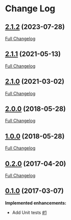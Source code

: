 # Change Log

## [2.1.2](https://github.com/webbuilders-group/silverstripe-gridfield-deleted-items/tree/2.1.2) (2023-07-28)
[Full Changelog](https://github.com/webbuilders-group/silverstripe-gridfield-deleted-items/compare/2.1.1...2.1.2)

## [2.1.1](https://github.com/webbuilders-group/silverstripe-gridfield-deleted-items/tree/2.1.1) (2021-05-13)
[Full Changelog](https://github.com/webbuilders-group/silverstripe-gridfield-deleted-items/compare/2.1.0...2.1.1)

## [2.1.0](https://github.com/webbuilders-group/silverstripe-gridfield-deleted-items/tree/2.1.0) (2021-03-02)
[Full Changelog](https://github.com/webbuilders-group/silverstripe-gridfield-deleted-items/compare/2.0.0...2.1.0)

## [2.0.0](https://github.com/webbuilders-group/silverstripe-gridfield-deleted-items/tree/2.0.0) (2018-05-28)
[Full Changelog](https://github.com/webbuilders-group/silverstripe-gridfield-deleted-items/compare/1.0.0...2.0.0)

## [1.0.0](https://github.com/webbuilders-group/silverstripe-gridfield-deleted-items/tree/1.0.0) (2018-05-28)
[Full Changelog](https://github.com/webbuilders-group/silverstripe-gridfield-deleted-items/compare/0.2.0...1.0.0)

## [0.2.0](https://github.com/webbuilders-group/silverstripe-gridfield-deleted-items/tree/0.2.0) (2017-04-20)
[Full Changelog](https://github.com/webbuilders-group/silverstripe-gridfield-deleted-items/compare/0.1.0...0.2.0)

## [0.1.0](https://github.com/webbuilders-group/silverstripe-gridfield-deleted-items/tree/0.1.0) (2017-03-07)
**Implemented enhancements:**

- Add Unit tests [\#1](https://github.com/webbuilders-group/silverstripe-gridfield-deleted-items/issues/1)
